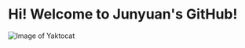 # Hi! Welcome to Junyuan's GitHub!
![Image of Yaktocat](https://octodex.github.com/images/yaktocat.png)
